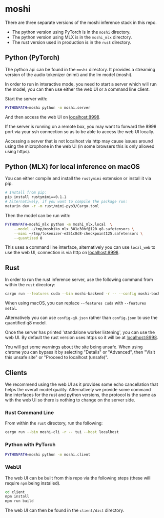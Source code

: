 # moshi

There are three separate versions of the moshi inference stack in this repo.
- The python version using PyTorch is in the `moshi` directory.
- The python version using MLX is in the `moshi_mlx` directory.
- The rust version used in production is in the `rust` directory.

## Python (PyTorch)

The python api can be found in the `moshi` directory. It provides a streaming
version of the audio tokenizer (mimi) and the lm model (moshi).

In order to run in interactive mode, you need to start a server which will
run the model, you can then use either the web UI or a command line client.

Start the server with:
```bash
PYTHONPATH=moshi python -m moshi.server
```

And then access the web UI on [localhost:8998](http://localhost:8998).

If the server is running on a remote box, you may want to forward the 8998 port
via your ssh connection so as to be able to access the web UI locally.

Accessing a server that is not localhost via http may cause issues around using
the microphone in the web UI (in some browsers this is only allowed using
https).

## Python (MLX) for local inference on macOS

You can either compile and install the `rustymimi` extension or install it via
pip.
```bash
# Install from pip:
pip install rustymimi==0.1.1
# Alternatively, if you want to compile the package run:
maturin dev -r -m rust/mimi-pyo3/Cargo.toml
```

Then the model can be run with:
```bash
PYTHONPATH=moshi_mlx python -m moshi_mlx.local  \
    --model ~/tmp/moshiko_mlx_301e30bf@120.q8.safetensors \
    --mimi ~/tmp/tokenizer-e351c8d8-checkpoint125.safetensors \
    --quantized 8
```

This uses a command line interface, alternatively you can use `local_web` to use
the web UI, connection is via http on [localhost:8998](http://localhost:8998).

## Rust

In order to run the rust inference server, use the following command from within
the `rust` directory:

```bash
cargo run --features cuda --bin moshi-backend -r -- --config moshi-backend/config.json standalone
```

When using macOS, you can replace `--features cuda` with `--features metal`.

Alternatively you can use `config-q8.json` rather than `config.json` to use the
quantified q8 model.

Once the server has printed 'standalone worker listening', you can use the web
UI. By default the rust version uses https so it will be at
[localhost:8998](https://localhost:8998).

You will get some warnings about the site being unsafe. When using chrome you
can bypass it by selecting "Details" or "Advanced", then "Visit this unsafe
site" or "Proceed to localhost (unsafe)".

## Clients

We recommend using the web UI as it provides some echo cancellation that helps
the overall model quality. Alternatively we provide some command line interfaces
for the rust and python versions, the protocol is the same as with the web UI so
there is nothing to change on the server side.

### Rust Command Line

From within the `rust` directory, run the following:
```bash
cargo run --bin moshi-cli -r -- tui --host localhost
```

### Python with PyTorch

```bash
PYTHONPATH=moshi python -m moshi.client
```

### WebUI

The web UI can be built from this repo via the
following steps (these will require `npm` being installed).
```bash
cd client
npm install
npm run build
```

The web UI can then be found in the `client/dist` directory.
